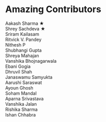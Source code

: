 # Amazing Contributors

Aakash Sharma ★\
Shrey Sachdeva ★\
Sriram Kailasam\
Ritvick V. Pandey\
Nithesh P\
Shubhangi Gupta\
Shreya Mahajan\
Vanshika Bhojnagarwala\
Ebani Gogia\
Dhruvil Shah\
Janaswamu Samyukta\
Aarushi Saraswat\
Ayoun Ghosh\
Soham Mandal\
Aparna Srivastava\
Vanshika Jalan\
Rishika Sharma\
Ishan Chhabra
